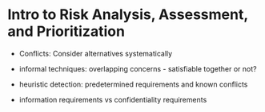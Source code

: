 # Intro to Risk Analysis, Assessment, and Prioritization

* Conflicts: Consider alternatives systematically

* informal techniques: overlapping concerns - satisfiable together or not?

* heuristic detection: predetermined requirements and known conflicts 

* information requirements vs confidentiality requirements

